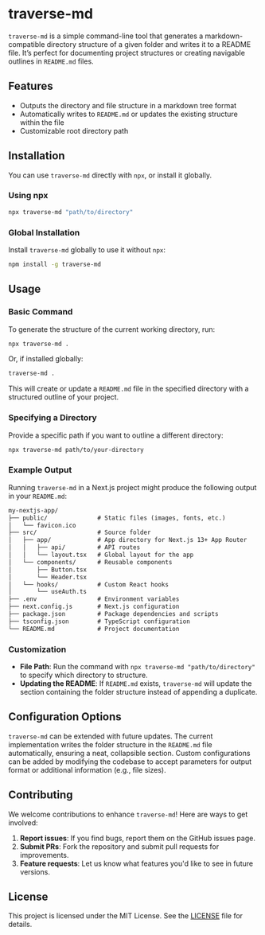 # traverse-md

`traverse-md` is a simple command-line tool that generates a markdown-compatible directory structure of a given folder and writes it to a README file. It’s perfect for documenting project structures or creating navigable outlines in `README.md` files.

## Features

- Outputs the directory and file structure in a markdown tree format
- Automatically writes to `README.md` or updates the existing structure within the file
- Customizable root directory path

## Installation

You can use `traverse-md` directly with `npx`, or install it globally.

### Using npx

```bash
npx traverse-md "path/to/directory"
```

### Global Installation

Install `traverse-md` globally to use it without `npx`:

```bash
npm install -g traverse-md
```

## Usage

### Basic Command

To generate the structure of the current working directory, run:

```bash
npx traverse-md .
```

Or, if installed globally:

```bash
traverse-md .
```

This will create or update a `README.md` file in the specified directory with a structured outline of your project.

### Specifying a Directory

Provide a specific path if you want to outline a different directory:

```bash
npx traverse-md path/to/your-directory
```

### Example Output

Running `traverse-md` in a Next.js project might produce the following output in your `README.md`:

```markdown
my-nextjs-app/
├── public/              # Static files (images, fonts, etc.)
│   └── favicon.ico
├── src/                 # Source folder
│   ├── app/             # App directory for Next.js 13+ App Router
│   │   ├── api/         # API routes
│   │   └── layout.tsx   # Global layout for the app
│   └── components/      # Reusable components
│       ├── Button.tsx
│       └── Header.tsx
│   └── hooks/           # Custom React hooks
│       └── useAuth.ts
├── .env                 # Environment variables
├── next.config.js       # Next.js configuration
├── package.json         # Package dependencies and scripts
├── tsconfig.json        # TypeScript configuration
└── README.md            # Project documentation
```

### Customization

- **File Path**: Run the command with `npx traverse-md "path/to/directory"` to specify which directory to structure.
- **Updating the README**: If `README.md` exists, `traverse-md` will update the section containing the folder structure instead of appending a duplicate.

## Configuration Options

`traverse-md` can be extended with future updates. The current implementation writes the folder structure in the `README.md` file automatically, ensuring a neat, collapsible section. Custom configurations can be added by modifying the codebase to accept parameters for output format or additional information (e.g., file sizes).

## Contributing

We welcome contributions to enhance `traverse-md`! Here are ways to get involved:

1. **Report issues**: If you find bugs, report them on the GitHub issues page.
2. **Submit PRs**: Fork the repository and submit pull requests for improvements.
3. **Feature requests**: Let us know what features you'd like to see in future versions.

## License

This project is licensed under the MIT License. See the [LICENSE](LICENSE) file for details.
